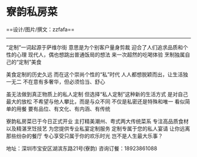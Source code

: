 # 寮韵私房菜
==设计/图片/撰文：zzfafa==

----------
“定制”一词起源于萨维尔街
意思是为个别客户量身剪裁
迎合了人们追求品质和个性的心理
现代人，偶也想跳出普通饭局的想法
来一次超然的吃喝体验
烹制独属自己的“定制”美食

美食定制的历史久远
而在这个崇尚个性的“私”时代
人人都想脱颖而出，让生活独一无二
不在意有多奢华，但必须恰当、舒心

虽无法做到真正物质上的私人定制
但选择“私人定制”这种新的生活方式
是对自己最大的放松
不希望与他人攀比，而是与众不同
不仅是私密还是特殊和唯一
看似简单的用餐
要有品位、有文化、有内涵、有传统

寮韵私房菜已于今日正式开业
主打精美潮州、粤式两大传统菜系
专注高品质食材以及精湛烹饪技艺
为您提供专业私宴定制服务
定制专属于您的私人宴请
让你远离那些纷杂的餐厅
专心享受只属于你的欢乐时光
岂不是人生最大乐事？

地址：深圳市宝安区湖滨东路21号(寮韵)
咨询订餐：18923861088